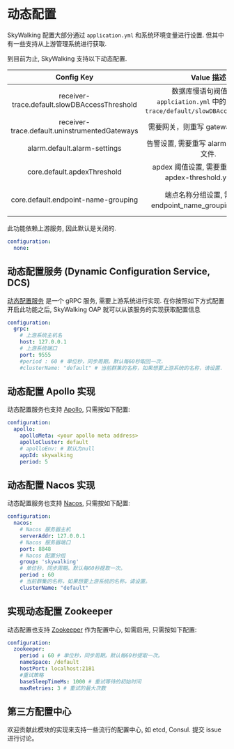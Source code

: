 # 动态配置

SkyWalking 配置大部分通过 `application.yml` 和系统环境变量进行设置.
但其中有一些支持从上游管理系统进行获取.

到目前为止, SkyWalking 支持以下动态配置.

| Config Key | Value 描述 | Value 格式示例 |
|:----:|:----:|:----:|
|receiver-trace.default.slowDBAccessThreshold| 数据库慢语句阀值, 覆盖 `applciation.yml` 中的 `receiver-trace/default/slowDBAccessThreshold`. | default:200,mongodb:50|
|receiver-trace.default.uninstrumentedGateways| 需要网关，则重写 gateways.yml 文件. | 与 gateways.yml 文件一致|
|alarm.default.alarm-settings| 告警设置, 需要重写 alarm-settings.yml 文件. | 与 alarm-settings.yml 文件一致|
|core.default.apdexThreshold| apdex 阈值设置, 需要重写 service-apdex-threshold.yml 文件.|与 service-apdex-threshold.yml 文件一致|
|core.default.endpoint-name-grouping| 端点名称分组设置, 需要重写 endpoint_name_grouping.yml 文件.| 与 endpoint_name_grouping.yml 文件一致|


此功能依赖上游服务, 因此默认是关闭的.

```yaml
configuration:
  none:
```

## 动态配置服务 (Dynamic Configuration Service, DCS)
[动态配置服务](../../../../oap-server/server-configuration/grpc-configuration-sync/src/main/proto/configuration-service.proto) 
是一个 gRPC 服务, 需要上游系统进行实现.
在你按照如下方式配置开启此功能之后, SkyWalking OAP 就可以从该服务的实现获取配置信息

```yaml
configuration:
  grpc:
    # 上游系统主机名
    host: 127.0.0.1
    # 上游系统端口
    port: 9555
    #period : 60 # 单位秒，同步周期。默认每60秒取回一次.
    #clusterName: "default" # 当前群集的名称，如果想要上游系统的名称，请设置.  
```

## 动态配置 Apollo 实现

动态配置服务也支持 [Apollo](https://github.com/ctripcorp/apollo/), 只需按如下配置:

```yaml
configuration:
  apollo:
    apolloMeta: <your apollo meta address>
    apolloCluster: default
    # apolloEnv: # 默认为null
    appId: skywalking
    period: 5
```

## 动态配置 Nacos 实现

动态配置服务也支持 [Nacos](https://github.com/alibaba/nacos), 只需按如下配置:

```yaml
configuration:
  nacos:
    # Nacos 服务器主机
    serverAddr: 127.0.0.1
    # Nacos 服务器端口
    port: 8848
    # Nacos 配置分组
    group: 'skywalking'
    # 单位秒，同步周期。默认每60秒提取一次。
    period : 60
    # 当前群集的名称，如果想要上游系统的名称，请设置。
    clusterName: "default"
```

## 实现动态配置 Zookeeper

动态配置也支持 [Zookeeper](https://github.com/apache/zookeeper) 作为配置中心, 如需启用, 只需按如下配置:

```yaml
configuration:
  zookeeper:
    period : 60 # 单位秒，同步周期。默认每60秒提取一次。
    nameSpace: /default
    hostPort: localhost:2181
    #重试策略
    baseSleepTimeMs: 1000 # 重试等待的初始时间
    maxRetries: 3 # 重试的最大次数
```

## 第三方配置中心
欢迎贡献此模块的实现来支持一些流行的配置中心, 如 etcd, Consul. 提交 issue 进行讨论。


